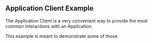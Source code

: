 Application Client Example
--------------------------

The Application Client is a very convenient way to provide the most common interactions with an Application.

This example is meant to demonstrate some of those.
